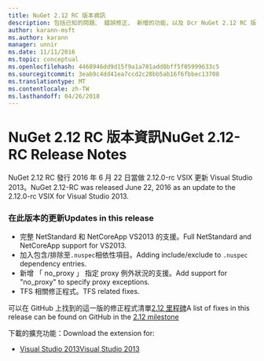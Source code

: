 ```yaml
---
title: NuGet 2.12 RC 版本資訊
description: 包括已知的問題、 錯誤修正、 新增的功能，以及 Dcr NuGet 2.12 RC 版本資訊。
author: karann-msft
ms.author: karann
manager: unnir
ms.date: 11/11/2016
ms.topic: conceptual
ms.openlocfilehash: 4468946dd9d15f9a1a701add0bff5f05999633c5
ms.sourcegitcommit: 3eab9c4dd41ea7ccd2c28bb5ab16f6fbbec13708
ms.translationtype: MT
ms.contentlocale: zh-TW
ms.lasthandoff: 04/26/2018
---
```

# <a name="nuget-212-rc-release-notes"></a><span data-ttu-id="54695-103">NuGet 2.12 RC 版本資訊</span><span class="sxs-lookup"><span data-stu-id="54695-103">NuGet 2.12-RC Release Notes</span></span>

<span data-ttu-id="54695-104">NuGet 2.12 RC 發行 2016 年 6 月 22 日當做 2.12.0-rc VSIX 更新 Visual Studio 2013。</span><span class="sxs-lookup"><span data-stu-id="54695-104">NuGet 2.12-RC was released June 22, 2016 as an update to the 2.12.0-rc VSIX for Visual Studio 2013.</span></span>

### <a name="updates-in-this-release"></a><span data-ttu-id="54695-105">在此版本的更新</span><span class="sxs-lookup"><span data-stu-id="54695-105">Updates in this release</span></span>

* <span data-ttu-id="54695-106">完整 NetStandard 和 NetCoreApp VS2013 的支援。</span><span class="sxs-lookup"><span data-stu-id="54695-106">Full NetStandard  and NetCoreApp support for VS2013.</span></span>
* <span data-ttu-id="54695-107">加入包含/排除至`.nuspec`相依性項目。</span><span class="sxs-lookup"><span data-stu-id="54695-107">Adding include/exclude to `.nuspec` dependency entries.</span></span>
* <span data-ttu-id="54695-108">新增 「 no_proxy 」 指定 proxy 例外狀況的支援。</span><span class="sxs-lookup"><span data-stu-id="54695-108">Add support for "no_proxy" to specify proxy exceptions.</span></span>
* <span data-ttu-id="54695-109">TFS 相關修正程式。</span><span class="sxs-lookup"><span data-stu-id="54695-109">TFS related fixes.</span></span>

<span data-ttu-id="54695-110">可以在 GitHub 上找到的這一版的修正程式清單[2.12 里程碑](https://github.com/NuGet/Home/issues?q=milestone%3A2.12+is%3Aclosed)</span><span class="sxs-lookup"><span data-stu-id="54695-110">A list of fixes in this release can be found on GitHub in the [2.12 milestone](https://github.com/NuGet/Home/issues?q=milestone%3A2.12+is%3Aclosed)</span></span>

<span data-ttu-id="54695-111">下載的擴充功能：</span><span class="sxs-lookup"><span data-stu-id="54695-111">Download the extension for:</span></span>

* [<span data-ttu-id="54695-112">Visual Studio 2013</span><span class="sxs-lookup"><span data-stu-id="54695-112">Visual Studio 2013</span></span>](https://dist.nuget.org/visualstudio-2013-vsix/v2.12.0-rc/NuGet.Tools.vsix)
